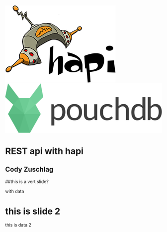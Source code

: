 ![hapi logo](images/hapi.png) ![pouchdb logo](images/pouchdb-logo.svg)

# REST api with hapi

## Cody Zuschlag


##this is a vert slide?

with data



# this is slide 2

this is data 2
